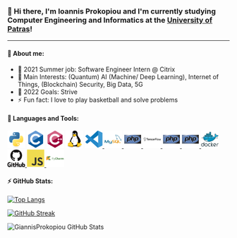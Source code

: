 ### 👋 Hi there, I'm Ioannis Prokopiou and I'm currently studying Computer Engineering and Informatics at the [University of Patras](https://www.upatras.gr/en/)!

---

#### :pencil: About me:

- 🔭 2021 Summer job: Software Engineer Intern @ Citrix
- 🌱 Main Interests: (Quantum) AI (Machine/ Deep Learning), Internet of Things, (Blockchain) Security, Big Data,  5G
- 🥅 2022 Goals: Strive
- ⚡ Fun fact: I love to play basketball and solve problems


#### :wrench: Languages and Tools:

<a style="text-decoration: none;" href="https://www.python.org" target="_blank"> <img src="https://raw.githubusercontent.com/devicons/devicon/master/icons/python/python-original.svg" alt="python" width="40" height="40"/> </a>
<a style="text-decoration: none;" href="https://www.cprogramming.com/" target="_blank"> <img src="https://raw.githubusercontent.com/devicons/devicon/master/icons/c/c-original.svg" alt="c" width="40" height="40"/> </a> 
<a style="text-decoration: none;" href="https://www.w3schools.com/cpp/" target="_blank"> <img src="https://raw.githubusercontent.com/devicons/devicon/master/icons/cplusplus/cplusplus-original.svg" alt="cplusplus" width="40" height="40"/> </a>
<a style="text-decoration: none;" href="https://www.linux.org/" target="_blank"> <img src="https://raw.githubusercontent.com/devicons/devicon/master/icons/linux/linux-original.svg" alt="linux" width="40" height="40"/> </a>
<a href="https://visualstudio.microsoft.com/" target="_blank"> <img target="_blank" alt="Visual Studio Code" width="40" height="40" src="https://raw.githubusercontent.com/devicons/devicon/master/icons/vscode/vscode-original.svg" /> </a>
<a href="https://www.mysql.com/" target="_blank"> <img target="_blank" width="40" height="40" src="https://raw.githubusercontent.com/devicons/devicon/master/icons/mysql/mysql-original-wordmark.svg" /> </a>
<a href="https://www.php.net/" target="_blank"> <img target="_blank" width="40" height="40" src="https://raw.githubusercontent.com/devicons/devicon/master/icons/php/php-original.svg" /> </a>
<a href="https://www.tensorflow.org/" target="_blank"> <img target="_blank" width="40" height="40" src="https://raw.githubusercontent.com/devicons/devicon/master/icons/tensorflow/tensorflow-line-wordmark.svg" /> </a>
<a href="https://keras.io/" target="_blank"> <img target="_blank" width="40" height="40" src="https://raw.githubusercontent.com/devicons/devicon/master/icons/php/php-original.svg" /> </a>
<a href="https://aws.amazon.com/" target="_blank"> <img target="_blank" width="40" height="40" src="https://raw.githubusercontent.com/devicons/devicon/master/icons/php/php-original.svg" /> </a>
<a href="https://www.docker.com/" target="_blank"> <img target="_blank" alt="Docker" width="40" height="40" src="https://raw.githubusercontent.com/devicons/devicon/master/icons/docker/docker-original-wordmark.svg" /> </a>
<a href="https://github.com/" target="_blank"> <img target="_blank" width="40" height="40" src="https://raw.githubusercontent.com/devicons/devicon/master/icons/github/github-original-wordmark.svg" /> </a>
<a href="https://www.javascript.com/" target="_blank"> <img target="_blank" width="40" height="40" src="https://raw.githubusercontent.com/devicons/devicon/master/icons/javascript/javascript-original.svg" /> </a>
<a href="https://www.jetbrains.com/pycharm/" target="_blank"> <img target="_blank" width="40" height="40" src="https://raw.githubusercontent.com/devicons/devicon/master/icons/pycharm/pycharm-original-wordmark.svg" /> </a>



#### :zap: GitHub Stats:

[![Top Langs](https://github-readme-stats.vercel.app/api/top-langs/?username=anuraghazra&langs_count=8&layout=compact&theme=cobalt)](https://github.com/anuraghazra/github-readme-stats)

[![GitHub Streak](http://github-readme-streak-stats.herokuapp.com?user=GiannisProkopiou&show_icons=true&layout=compact&theme=cobalt)](https://git.io/streak-stats)

<img align="left" alt="GiannisProkopiou GitHub Stats" src="https://github-readme-stats.vercel.app/api?username=GiannisProkopiou&show_icons=true&theme=cobalt" />
